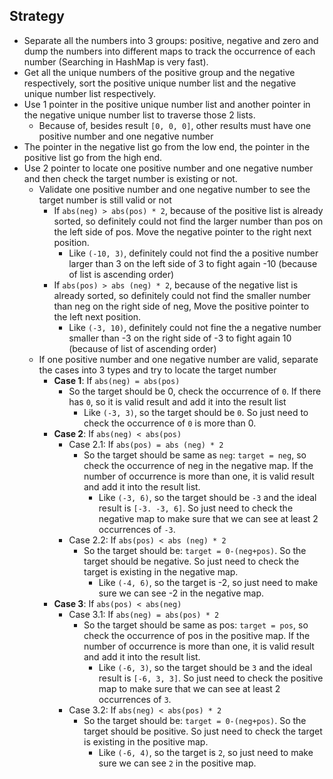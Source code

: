 ## Strategy

- Separate all the numbers into 3 groups: positive, negative and zero and dump the numbers into different maps to track the occurrence of each number (Searching in HashMap is very fast).
- Get all the unique numbers of the positive group and the negative respectively, sort the positive unique number list and the negative unique number list respectively.
- Use 1 pointer in the positive unique number list and another pointer in the negative unique number list to traverse those 2 lists.
    - Because of, besides result `[0, 0, 0]`, other results must have one positive number and one negative number
- The pointer in the negative list go from the low end, the pointer in the positive list go from the high end.
- Use 2 pointer to locate one positive number and one negative number and then check the target number is existing or not.
    - Validate one positive number and one negative number to see the target number is still valid or not
        - If `abs(neg) > abs(pos) * 2`, because of the positive list is already sorted, so definitely could not find the larger number than pos on the left side of pos. Move the negative pointer to the right next position.
            - Like `(-10, 3)`, definitely could not find the a positive number larger than 3 on the left side of 3 to fight again -10 (because of list is ascending order)
        - If `abs(pos) > abs (neg) * 2`, because of the negative list is already sorted, so definitely could not find the smaller number than neg on the right side of neg, Move the positive pointer to the left next position.
            - Like `(-3, 10)`, definitely could not fine the a negative number smaller than -3 on the right side of -3 to fight again 10 (because of list of ascending order)
    - If one positive number and one negative number are valid, separate the cases into 3 types and try to locate the target number
        - **Case 1**: If `abs(neg) = abs(pos)`
            - So the target should be 0, check the occurrence of `0`. If there has `0`, so it is valid result and add it into the result list
                - Like `(-3, 3)`, so the target should be `0`. So just need to check the occurrence of `0` is more than 0.
        - **Case 2**: If `abs(neg) < abs(pos)`
            - Case 2.1: If `abs(pos) = abs (neg) * 2`
                - So the target should be same as `neg`: `target = neg`, so check the occurrence of neg in the negative map. If the number of occurrence is more than one, it is valid result and add it into the result list.
                    - Like `(-3, 6)`, so the target should be `-3` and the ideal result is `[-3. -3, 6]`. So just need to check the negative map to make sure that we can see at least 2 occurrences of `-3`.
            - Case 2.2: If `abs(pos) < abs (neg) * 2`
                - So the target should be: `target = 0-(neg+pos)`. So the target should be negative. So just need to check the target is existing in the negative map.
                    - Like `(-4, 6)`, so the target is -2, so just need to make sure we can see -2 in the negative map.
        - **Case 3**: If `abs(pos) < abs(neg)`
            - Case 3.1: If `abs(neg) = abs(pos) * 2`
                - So the target should be same as pos: `target = pos`, so check the occurrence of pos in the positive map. If the number of occurrence is more than one, it is valid result and add it into the result list.
                    - Like `(-6, 3)`, so the target should be `3` and the ideal result is `[-6, 3, 3]`. So just need to check the positive map to make sure that we can see at least 2 occurrences of `3`.
            - Case 3.2: If `abs(neg) < abs(pos) * 2`
                - So the target should be: `target = 0-(neg+pos)`. So the target should be positive. So just need to check the target is existing in the positive map.
                    - Like `(-6, 4)`, so the target is `2`, so just need to make sure we can see `2` in the positive map.
